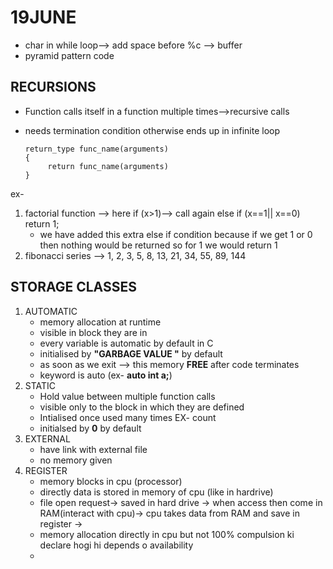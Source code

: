 # 19JUNE
- char in while loop--> add space before %c --> buffer 
- pyramid pattern code 

## RECURSIONS 
- Function calls itself in a function multiple times-->recursive calls 
- needs termination condition otherwise ends up in infinite loop

    ```
    return_type func_name(arguments)
    {
         return func_name(arguments)
    }
    ```
 ex- 
 1. factorial function --> here if (x>1)--> call again else if (x==1|| x==0) return 1;
    - we have added this extra else if condition because if we get 1 or 0 then nothing would be returned so for 1 we would return 1
 2. fibonacci series --> 1, 2, 3, 5, 8, 13, 21, 34, 55, 89, 144
 
## STORAGE CLASSES 
  1. AUTOMATIC 
     - memory allocation at runtime
     - visible in block they are in 
     - every variable is automatic by default in C
     - initialised by **"GARBAGE VALUE "** by default 
     - as soon as we exit --> this memory **FREE** after code terminates 
     - keyword is auto (ex- **auto int a;**)
   2. STATIC 
      - Hold value between multiple function calls 
      - visible only to the block in which they are defined 
      - Intialised once used many times EX- count 
      - initialsed by **0** by default 
  3. EXTERNAL 
      - have link with external file 
      - no memory given 
  4. REGISTER
      - memory blocks in cpu (processor)
      - directly data is stored in memory of cpu (like in hardrive)
      - file open request-> saved in hard drive -> when access then come in RAM(interact with cpu)-> cpu takes data from RAM and save in register 
        ->
      - memory allocation directly in cpu but not 100% compulsion ki declare hogi hi depends o availability 
      -  
